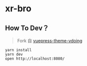 # xr-bro

## How To Dev？

> Fork 自 [vuepress-theme-vdoing](https://github.com/xugaoyi/vuepress-theme-vdoing/graphs/contributors)

```shell
yarn install
yarn dev
open http://localhost:8080/
```
